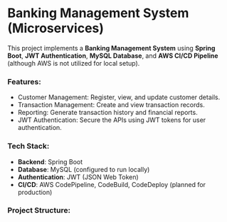 # Banking Management System (Microservices)

This project implements a **Banking Management System** using **Spring Boot**, **JWT Authentication**, **MySQL Database**, and **AWS CI/CD Pipeline** (although AWS is not utilized for local setup).

### **Features**:
- Customer Management: Register, view, and update customer details.
- Transaction Management: Create and view transaction records.
- Reporting: Generate transaction history and financial reports.
- JWT Authentication: Secure the APIs using JWT tokens for user authentication.

### **Tech Stack**:
- **Backend**: Spring Boot
- **Database**: MySQL (configured to run locally)
- **Authentication**: JWT (JSON Web Token)
- **CI/CD**: AWS CodePipeline, CodeBuild, CodeDeploy (planned for production)
  
### **Project Structure**:

